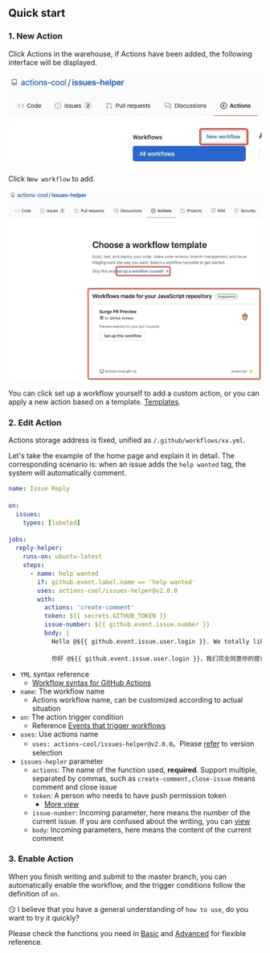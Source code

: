 ## Quick start

### 1. New Action

Click Actions in the warehouse, if Actions have been added, the following interface will be displayed.

![](../../public/add-1.jpg)

Click `New workflow` to add.

![](../../public/add-2.jpg)

<Alert type="success">
You can click <Badge>set up a workflow yourself</Badge> to add a custom action, or you can apply a new action based on a template. <a target="_blank" href="https://github.com/actions-cool/.github">Templates</a>.
</Alert>

### 2. Edit Action

Actions storage address is fixed, unified as `/.github/workflows/xx.yml`.

Let's take the example of the home page and explain it in detail. The corresponding scenario is: when an issue adds the `help wanted` tag, the system will automatically comment.

```yml
name: Issue Reply

on:
  issues:
    types: [labeled]

jobs:
  reply-helper:
    runs-on: ubuntu-latest
    steps:
      - name: help wanted
        if: github.event.label.name == 'help wanted'
        uses: actions-cool/issues-helper@v2.0.0
        with:
          actions: 'create-comment'
          token: ${{ secrets.GITHUB_TOKEN }}
          issue-number: ${{ github.event.issue.number }}
          body: |
            Hello @${{ github.event.issue.user.login }}. We totally like your proposal/feedback, welcome PR。

            你好 @${{ github.event.issue.user.login }}，我们完全同意你的提议/反馈，欢迎PR。
```
- `YML` syntax reference
  - [Workflow syntax for GitHub Actions](https://docs.github.com/en/free-pro-team@latest/actions/reference/workflow-syntax-for-github-actions#on)
- `name`: The workflow name
  - Actions workflow name, can be customized according to actual situation
- `on`: The action trigger condition
  - Reference [Events that trigger workflows](https://docs.github.com/en/free-pro-team@latest/actions/reference/events-that-trigger-workflows)
- `uses`: Use actions name
  - `uses: actions-cool/issues-helper@v2.0.0`。Please [refer](/en-US/changelog) to version selection
- `issues-hepler` parameter
  - `actions`: The name of the function used, **required**. Support multiple, separated by commas, such as `create-comment,close-issue` means comment and close issue
  - `token`: A person who needs to have push permission token
    - [More view](/en-US/guide/ref#-token)
  - `issue-number`: Incoming parameter, here means the number of the current issue. If you are confused about the writing, you can [view](https://docs.github.com/en/free-pro-team@latest/actions/reference/context-and-expression-syntax-for-github-actions#github-context)
  - `body`: Incoming parameters, here means the content of the current comment

### 3. Enable Action

When you finish writing and submit to the master branch, you can automatically enable the workflow, and the trigger conditions follow the definition of `on`.

😏 I believe that you have a general understanding of `how to use`, do you want to try it quickly?

Please check the functions you need in [Basic](/en-US/base) and [Advanced](/en-US/advanced) for flexible reference.
